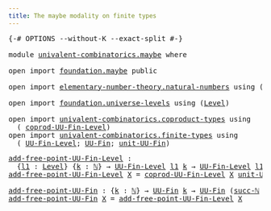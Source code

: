 ```yaml
---
title: The maybe modality on finite types
---
```


<pre class="Agda"><a id="60" class="Symbol">{-#</a> <a id="64" class="Keyword">OPTIONS</a> <a id="72" class="Pragma">--without-K</a> <a id="84" class="Pragma">--exact-split</a> <a id="98" class="Symbol">#-}</a>

<a id="103" class="Keyword">module</a> <a id="110" href="univalent-combinatorics.maybe.html" class="Module">univalent-combinatorics.maybe</a> <a id="140" class="Keyword">where</a>

<a id="147" class="Keyword">open</a> <a id="152" class="Keyword">import</a> <a id="159" href="foundation.maybe.html" class="Module">foundation.maybe</a> <a id="176" class="Keyword">public</a>

<a id="184" class="Keyword">open</a> <a id="189" class="Keyword">import</a> <a id="196" href="elementary-number-theory.natural-numbers.html" class="Module">elementary-number-theory.natural-numbers</a> <a id="237" class="Keyword">using</a> <a id="243" class="Symbol">(</a><a id="244" href="elementary-number-theory.natural-numbers.html#1458" class="Datatype">ℕ</a><a id="245" class="Symbol">;</a> <a id="247" href="elementary-number-theory.natural-numbers.html#1479" class="InductiveConstructor">zero-ℕ</a><a id="253" class="Symbol">;</a> <a id="255" href="elementary-number-theory.natural-numbers.html#1492" class="InductiveConstructor">succ-ℕ</a><a id="261" class="Symbol">)</a>

<a id="264" class="Keyword">open</a> <a id="269" class="Keyword">import</a> <a id="276" href="foundation.universe-levels.html" class="Module">foundation.universe-levels</a> <a id="303" class="Keyword">using</a> <a id="309" class="Symbol">(</a><a id="310" href="Agda.Primitive.html#597" class="Postulate">Level</a><a id="315" class="Symbol">)</a>

<a id="318" class="Keyword">open</a> <a id="323" class="Keyword">import</a> <a id="330" href="univalent-combinatorics.coproduct-types.html" class="Module">univalent-combinatorics.coproduct-types</a> <a id="370" class="Keyword">using</a>
  <a id="378" class="Symbol">(</a> <a id="380" href="univalent-combinatorics.coproduct-types.html#6016" class="Function">coprod-UU-Fin-Level</a><a id="399" class="Symbol">)</a>
<a id="401" class="Keyword">open</a> <a id="406" class="Keyword">import</a> <a id="413" href="univalent-combinatorics.finite-types.html" class="Module">univalent-combinatorics.finite-types</a> <a id="450" class="Keyword">using</a>
  <a id="458" class="Symbol">(</a> <a id="460" href="univalent-combinatorics.finite-types.html#5153" class="Function">UU-Fin-Level</a><a id="472" class="Symbol">;</a> <a id="474" href="univalent-combinatorics.finite-types.html#5614" class="Function">UU-Fin</a><a id="480" class="Symbol">;</a> <a id="482" href="univalent-combinatorics.finite-types.html#8726" class="Function">unit-UU-Fin</a><a id="493" class="Symbol">)</a>
</pre>
<pre class="Agda"><a id="add-free-point-UU-Fin-Level"></a><a id="508" href="univalent-combinatorics.maybe.html#508" class="Function">add-free-point-UU-Fin-Level</a> <a id="536" class="Symbol">:</a>
  <a id="540" class="Symbol">{</a><a id="541" href="univalent-combinatorics.maybe.html#541" class="Bound">l1</a> <a id="544" class="Symbol">:</a> <a id="546" href="Agda.Primitive.html#597" class="Postulate">Level</a><a id="551" class="Symbol">}</a> <a id="553" class="Symbol">{</a><a id="554" href="univalent-combinatorics.maybe.html#554" class="Bound">k</a> <a id="556" class="Symbol">:</a> <a id="558" href="elementary-number-theory.natural-numbers.html#1458" class="Datatype">ℕ</a><a id="559" class="Symbol">}</a> <a id="561" class="Symbol">→</a> <a id="563" href="univalent-combinatorics.finite-types.html#5153" class="Function">UU-Fin-Level</a> <a id="576" href="univalent-combinatorics.maybe.html#541" class="Bound">l1</a> <a id="579" href="univalent-combinatorics.maybe.html#554" class="Bound">k</a> <a id="581" class="Symbol">→</a> <a id="583" href="univalent-combinatorics.finite-types.html#5153" class="Function">UU-Fin-Level</a> <a id="596" href="univalent-combinatorics.maybe.html#541" class="Bound">l1</a> <a id="599" class="Symbol">(</a><a id="600" href="elementary-number-theory.natural-numbers.html#1492" class="InductiveConstructor">succ-ℕ</a> <a id="607" href="univalent-combinatorics.maybe.html#554" class="Bound">k</a><a id="608" class="Symbol">)</a>
<a id="610" href="univalent-combinatorics.maybe.html#508" class="Function">add-free-point-UU-Fin-Level</a> <a id="638" href="univalent-combinatorics.maybe.html#638" class="Bound">X</a> <a id="640" class="Symbol">=</a> <a id="642" href="univalent-combinatorics.coproduct-types.html#6016" class="Function">coprod-UU-Fin-Level</a> <a id="662" href="univalent-combinatorics.maybe.html#638" class="Bound">X</a> <a id="664" href="univalent-combinatorics.finite-types.html#8726" class="Function">unit-UU-Fin</a>

<a id="add-free-point-UU-Fin"></a><a id="677" href="univalent-combinatorics.maybe.html#677" class="Function">add-free-point-UU-Fin</a> <a id="699" class="Symbol">:</a> <a id="701" class="Symbol">{</a><a id="702" href="univalent-combinatorics.maybe.html#702" class="Bound">k</a> <a id="704" class="Symbol">:</a> <a id="706" href="elementary-number-theory.natural-numbers.html#1458" class="Datatype">ℕ</a><a id="707" class="Symbol">}</a> <a id="709" class="Symbol">→</a> <a id="711" href="univalent-combinatorics.finite-types.html#5614" class="Function">UU-Fin</a> <a id="718" href="univalent-combinatorics.maybe.html#702" class="Bound">k</a> <a id="720" class="Symbol">→</a> <a id="722" href="univalent-combinatorics.finite-types.html#5614" class="Function">UU-Fin</a> <a id="729" class="Symbol">(</a><a id="730" href="elementary-number-theory.natural-numbers.html#1492" class="InductiveConstructor">succ-ℕ</a> <a id="737" href="univalent-combinatorics.maybe.html#702" class="Bound">k</a><a id="738" class="Symbol">)</a>
<a id="740" href="univalent-combinatorics.maybe.html#677" class="Function">add-free-point-UU-Fin</a> <a id="762" href="univalent-combinatorics.maybe.html#762" class="Bound">X</a> <a id="764" class="Symbol">=</a> <a id="766" href="univalent-combinatorics.maybe.html#508" class="Function">add-free-point-UU-Fin-Level</a> <a id="794" href="univalent-combinatorics.maybe.html#762" class="Bound">X</a>
</pre>